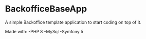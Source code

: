 # BackofficeBaseApp
A simple Backoffice template application to start coding on top of it.

Made with:
-PHP 8
-MySql
-Symfony 5
